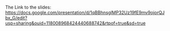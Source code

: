 The Link to the slides: 
https://docs.google.com/presentation/d/1qBBhnsglMP32Uz19fE9mv9ojorQJbx_G/edit?usp=sharing&ouid=118008968424440688742&rtpof=true&sd=true

